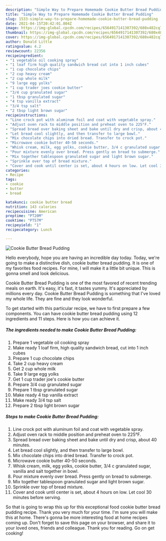 ```yaml
---
description: "Simple Way to Prepare Homemade Cookie Butter Bread Pudding"
title: "Simple Way to Prepare Homemade Cookie Butter Bread Pudding"
slug: 1533-simple-way-to-prepare-homemade-cookie-butter-bread-pudding
date: 2021-04-15T20:42:01.804Z
image: https://img-global.cpcdn.com/recipes/6564917141307392/680x482cq70/cookie-butter-bread-pudding-recipe-main-photo.jpg
thumbnail: https://img-global.cpcdn.com/recipes/6564917141307392/680x482cq70/cookie-butter-bread-pudding-recipe-main-photo.jpg
cover: https://img-global.cpcdn.com/recipes/6564917141307392/680x482cq70/cookie-butter-bread-pudding-recipe-main-photo.jpg
author: Donald Little
ratingvalue: 4.2
reviewcount: 22356
recipeingredient:
- "1 vegetable oil cooking spray"
- "1 loaf firm high quality sandwich bread cut into 1 inch cubes"
- "1 cup chocolate chips"
- "2 cup heavy cream"
- "2 cup whole milk"
- "9 large egg yolks"
- "1 cup trader joes cookie butter"
- "3/4 cup granulated sugar"
- "1 tbsp granulated sugar"
- "4 tsp vanilla extract"
- "3/4 tsp salt"
- "2 tbsp light brown sugar"
recipeinstructions:
- "Line crock pot with aluminum foil and coat with vegetable spray."
- "Adjust oven rack to middle position and preheat oven to 225°F."
- "Spread bread over baking sheet and bake until dry and crisp, about 40 minutes."
- "Let bread cool slightly, and then transfer to large bowl."
- "Mix chocolate chips into dried bread. Transfer to crock pot."
- "Microwave cookie butter 40-50 seconds."
- "Whisk cream, milk, egg yolks, cookie butter, 3/4 c granulated sugar, vanilla and salt together in bowl."
- "Pour mixture evenly over bread. Press gently on bread to submerge."
- "Mix together tablespoon granulated sugar and light brown sugar."
- "Sprinkle over top of bread mixture."
- "Cover and cook until center is set, about 4 hours on low. Let cool 30 minutes before serving."
categories:
- Recipe
tags:
- cookie
- butter
- bread

katakunci: cookie butter bread 
nutrition: 143 calories
recipecuisine: American
preptime: "PT20M"
cooktime: "PT57M"
recipeyield: "1"
recipecategory: Lunch

---
```



![Cookie Butter Bread Pudding](https://img-global.cpcdn.com/recipes/6564917141307392/680x482cq70/cookie-butter-bread-pudding-recipe-main-photo.jpg)

Hello everybody, hope you are having an incredible day today. Today, we're going to make a distinctive dish, cookie butter bread pudding. It is one of my favorites food recipes. For mine, I will make it a little bit unique. This is gonna smell and look delicious.

Cookie Butter Bread Pudding is one of the most favored of recent trending meals on earth. It's easy, it's fast, it tastes yummy. It's appreciated by millions every day. Cookie Butter Bread Pudding is something that I've loved my whole life. They are fine and they look wonderful.




To get started with this particular recipe, we have to first prepare a few components. You can have cookie butter bread pudding using 12 ingredients and 11 steps. Here is how you can achieve it.

<!--inarticleads1-->

##### The ingredients needed to make Cookie Butter Bread Pudding:

1. Prepare 1 vegetable oil cooking spray
1. Make ready 1 loaf firm, high quality sandwich bread, cut into 1 inch cubes
1. Prepare 1 cup chocolate chips
1. Take 2 cup heavy cream
1. Get 2 cup whole milk
1. Take 9 large egg yolks
1. Get 1 cup trader joe&#39;s cookie butter
1. Prepare 3/4 cup granulated sugar
1. Prepare 1 tbsp granulated sugar
1. Make ready 4 tsp vanilla extract
1. Make ready 3/4 tsp salt
1. Prepare 2 tbsp light brown sugar




<!--inarticleads2-->

##### Steps to make Cookie Butter Bread Pudding:

1. Line crock pot with aluminum foil and coat with vegetable spray.
1. Adjust oven rack to middle position and preheat oven to 225°F.
1. Spread bread over baking sheet and bake until dry and crisp, about 40 minutes.
1. Let bread cool slightly, and then transfer to large bowl.
1. Mix chocolate chips into dried bread. Transfer to crock pot.
1. Microwave cookie butter 40-50 seconds.
1. Whisk cream, milk, egg yolks, cookie butter, 3/4 c granulated sugar, vanilla and salt together in bowl.
1. Pour mixture evenly over bread. Press gently on bread to submerge.
1. Mix together tablespoon granulated sugar and light brown sugar.
1. Sprinkle over top of bread mixture.
1. Cover and cook until center is set, about 4 hours on low. Let cool 30 minutes before serving.




So that is going to wrap this up for this exceptional food cookie butter bread pudding recipe. Thank you very much for your time. I'm sure you will make this at home. There's gonna be more interesting food at home recipes coming up. Don't forget to save this page on your browser, and share it to your loved ones, friends and colleague. Thank you for reading. Go on get cooking!
